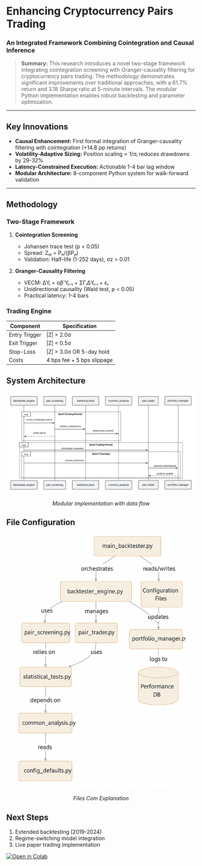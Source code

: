 # Enhancing Cryptocurrency Pairs Trading  
### An Integrated Framework Combining Cointegration and Causal Inference

> **Summary:** This research introduces a novel two-stage framework integrating cointegration screening with Granger-causality filtering for cryptocurrency pairs trading. The methodology demonstrates significant improvements over traditional approaches, with a 61.7% return and 3.18 Sharpe ratio at 5-minute intervals. The modular Python implementation enables robust backtesting and parameter optimization.

---

## Key Innovations
- **Causal Enhancement:** First formal integration of Granger-causality filtering with cointegration (+14.8 pp returns)
- **Volatility-Adaptive Sizing:** Position scaling ∝ 1/σᵢ reduces drawdowns by 29-32%
- **Latency-Constrained Execution:** Actionable 1-4 bar lag window
- **Modular Architecture:** 8-component Python system for walk-forward validation

---

## Methodology
### Two-Stage Framework
1. **Cointegration Screening**  
   - Johansen trace test (p < 0.05)  
   - Spread: Zᵢⱼₜ = Pᵢₜ/(βPⱼₜ)  
   - Validation: Half-life (1-252 days), σz > 0.01

2. **Granger-Causality Filtering**  
   - VECM: ΔYₜ = αβ'Yₜ₋₁ + ΣΓᵢΔYₜ₋ᵢ + εₜ  
   - Unidirectional causality (Wald test, p < 0.05)  
   - Practical latency: 1-4 bars

### Trading Engine
| Component       | Specification               |
|-----------------|-----------------------------|
| Entry Trigger   | \|Z\| > 2.0σ               |
| Exit Trigger    | \|Z\| < 0.5σ               |
| Stop-Loss       | \|Z\| > 3.0σ OR 5-day hold |
| Costs           | 4 bps fee + 5 bps slippage |

## System Architecture
<p align="center">
  <img
    src="https://github.com/ivalenzuelan/pairtrading-framework/blob/main/images/flow.png"
    alt="Framework Diagram"
    width="850">
</p>

<p align="center"><em>Modular implementation with data flow</em></p>


## File Configuration
<p align="center">
  <img
    src="https://github.com/ivalenzuelan/pairtrading-framework/blob/main/images/modular.png"
    alt="Files Diagram"
    width="450">
</p>

<p align="center"><em>Files Com Explanation</em></p>


## Next Steps
1. Extended backtesting (2019-2024)  
2. Regime-switching model integration  
3. Live paper trading implementation  

[![Open in Colab](https://colab.research.google.com/assets/colab-badge.svg)](https://github.com/ivalenzuelan/pairtrading-framework)
